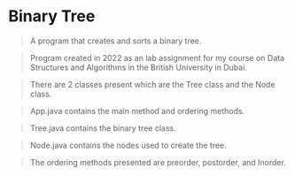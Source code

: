 # Binary Tree
> A program that creates and sorts a binary tree.

> Program created in 2022 as an lab assignment for my course on Data Structures and Algorithms in the British University in Dubai.

> There are 2 classes present which are the Tree class and the Node class.

> App.java contains the main method and ordering methods.

> Tree.java contains the binary tree class.

> Node.java contains the nodes used to create the tree.

> The ordering methods presented are preorder, postorder, and Inorder.
